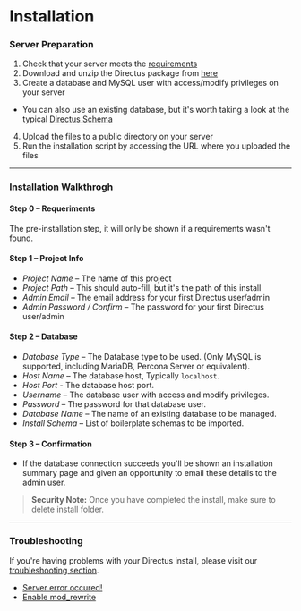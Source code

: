 # Installation

### Server Preparation
1. Check that your server meets the [requirements](/01-getting-started/02-requirements.md)
2. Download and unzip the Directus package from [here](https://github.com/directus/directus/tree/build)
3. Create a database and MySQL user with access/modify privileges on your server
  * You can also use an existing database, but it's worth taking a look at the typical [Directus Schema](/04-developer/06-schema-guide.md)
4. Upload the files to a public directory on your server
5. Run the installation script by accessing the URL where you uploaded the files

----------

### Installation Walkthrogh

#### Step 0 – Requeriments
The pre-installation step, it will only be shown if a requirements wasn't found.

#### Step 1 – Project Info
* _Project Name_ – The name of this project
* _Project Path_ – This should auto-fill, but it's the path of this install
* _Admin Email_ – The email address for your first Directus user/admin
* _Admin Password / Confirm_ – The password for your first Directus user/admin

#### Step 2 – Database
* _Database Type_ – The Database type to be used. (Only MySQL is supported, including MariaDB, Percona Server or equivalent).
* _Host Name_ – The database host, Typically `localhost`.
* _Host Port_ - The database host port.
* _Username_ – The database user with access and modify privileges.
* _Password_ – The password for that database user.
* _Database Name_ – The name of an existing database to be managed.
* _Install Schema_ – List of boilerplate schemas to be imported.

#### Step 3 – Confirmation
* If the database connection succeeds you'll be shown an installation summary page and given an opportunity to email these details to the admin user.

> **Security Note:** Once you have completed the install, make sure to delete install folder.

----------

### Troubleshooting
If you're having problems with your Directus install, please visit our [troubleshooting section](/05-troubleshooting).

* [Server error occured!](#)
* [Enable mod_rewrite](/05-troubleshooting)
